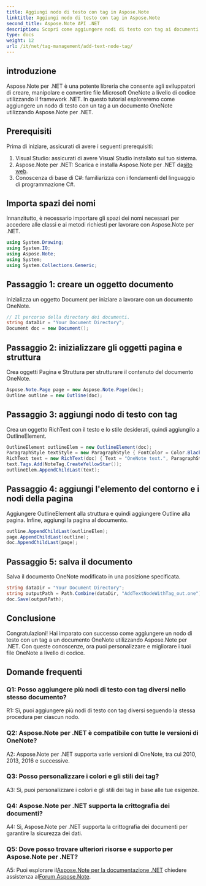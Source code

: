 ```yaml
---
title: Aggiungi nodo di testo con tag in Aspose.Note
linktitle: Aggiungi nodo di testo con tag in Aspose.Note
second_title: Aspose.Note API .NET
description: Scopri come aggiungere nodi di testo con tag ai documenti OneNote utilizzando Aspose.Note per .NET.
type: docs
weight: 12
url: /it/net/tag-management/add-text-node-tag/
---
```

## introduzione

Aspose.Note per .NET è una potente libreria che consente agli sviluppatori di creare, manipolare e convertire file Microsoft OneNote a livello di codice utilizzando il framework .NET. In questo tutorial esploreremo come aggiungere un nodo di testo con un tag a un documento OneNote utilizzando Aspose.Note per .NET.

## Prerequisiti

Prima di iniziare, assicurati di avere i seguenti prerequisiti:

1. Visual Studio: assicurati di avere Visual Studio installato sul tuo sistema.
2.  Aspose.Note per .NET: Scarica e installa Aspose.Note per .NET da[sito web](https://releases.aspose.com/note/net/).
3. Conoscenza di base di C#: familiarizza con i fondamenti del linguaggio di programmazione C#.

## Importa spazi dei nomi

Innanzitutto, è necessario importare gli spazi dei nomi necessari per accedere alle classi e ai metodi richiesti per lavorare con Aspose.Note per .NET.

```csharp
using System.Drawing;
using System.IO;
using Aspose.Note;
using System;
using System.Collections.Generic;
```

## Passaggio 1: creare un oggetto documento

Inizializza un oggetto Document per iniziare a lavorare con un documento OneNote.

```csharp
// Il percorso della directory dei documenti.
string dataDir = "Your Document Directory";
Document doc = new Document();
```

## Passaggio 2: inizializzare gli oggetti pagina e struttura

Crea oggetti Pagina e Struttura per strutturare il contenuto del documento OneNote.

```csharp
Aspose.Note.Page page = new Aspose.Note.Page(doc);
Outline outline = new Outline(doc);
```

## Passaggio 3: aggiungi nodo di testo con tag

Crea un oggetto RichText con il testo e lo stile desiderati, quindi aggiungilo a OutlineElement.

```csharp
OutlineElement outlineElem = new OutlineElement(doc);
ParagraphStyle textStyle = new ParagraphStyle { FontColor = Color.Black, FontName = "Arial", FontSize = 10 };
RichText text = new RichText(doc) { Text = "OneNote text.", ParagraphStyle = textStyle };
text.Tags.Add(NoteTag.CreateYellowStar());
outlineElem.AppendChildLast(text);
```

## Passaggio 4: aggiungi l'elemento del contorno e i nodi della pagina

Aggiungere OutlineElement alla struttura e quindi aggiungere Outline alla pagina. Infine, aggiungi la pagina al documento.

```csharp
outline.AppendChildLast(outlineElem);
page.AppendChildLast(outline);
doc.AppendChildLast(page);
```

## Passaggio 5: salva il documento

Salva il documento OneNote modificato in una posizione specificata.

```csharp
string dataDir = "Your Document Directory";
string outputPath = Path.Combine(dataDir, "AddTextNodeWithTag_out.one");
doc.Save(outputPath);
```

## Conclusione

Congratulazioni! Hai imparato con successo come aggiungere un nodo di testo con un tag a un documento OneNote utilizzando Aspose.Note per .NET. Con queste conoscenze, ora puoi personalizzare e migliorare i tuoi file OneNote a livello di codice.

## Domande frequenti

### Q1: Posso aggiungere più nodi di testo con tag diversi nello stesso documento?

R1: Sì, puoi aggiungere più nodi di testo con tag diversi seguendo la stessa procedura per ciascun nodo.

### Q2: Aspose.Note per .NET è compatibile con tutte le versioni di OneNote?

A2: Aspose.Note per .NET supporta varie versioni di OneNote, tra cui 2010, 2013, 2016 e successive.

### Q3: Posso personalizzare i colori e gli stili dei tag?

A3: Sì, puoi personalizzare i colori e gli stili dei tag in base alle tue esigenze.

### Q4: Aspose.Note per .NET supporta la crittografia dei documenti?

A4: Sì, Aspose.Note per .NET supporta la crittografia dei documenti per garantire la sicurezza dei dati.

### Q5: Dove posso trovare ulteriori risorse e supporto per Aspose.Note per .NET?

 A5: Puoi esplorare il[Aspose.Note per la documentazione .NET](https://reference.aspose.com/note/net/) chiedere assistenza al[Forum Aspose.Note](https://forum.aspose.com/c/note/28).
